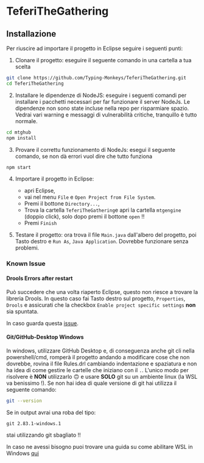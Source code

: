 # TeferiTheGathering

## Installazione

Per riuscire ad importare il progetto in Eclipse seguire i seguenti punti:

1. Clonare il progetto: eseguire il seguente comando in una cartella a tua scelta 
```bash
git clone https://github.com/Typing-Monkeys/TeferiTheGathering.git
cd TeferiTheGathering
```

2. Installare le dipendenze di NodeJS: eseguire i seguenti comandi per installare i pacchetti necessari per far funzionare il server NodeJs. Le dipendenze non sono state incluse nella repo per risparmiare spazio. Vedrai vari warning e messaggi di vulnerabilità critiche, tranquillo è tutto normale.
```bash
cd mtghub
npm install
```

3. Provare il correttu funzionamento di NodeJs: esegui il seguente comando, se non dà errori vuol dire che tutto funziona 
```bash
npm start
```

4. Importare il progetto in Eclipse: 
    - apri Eclipse, 
    - vai nel menu `File` e `Open Project from File System`. 
    - Premi il bottone `Directory...`,
    - Trova la cartella `TeferiTheGathering`e apri la cartella `mtgengine` (doppio click), solo dopo premi il bottone `open` !!
    - Premi `Finish`

5. Testare il progetto: ora trova il file `Main.java` dall'albero del progetto, poi Tasto destro e `Run As`, `Java Application`. Dovrebbe funzionare senza problemi.

### Known Issue

#### **Drools Errors after restart** 

Può succedere che una volta riaperto Eclipse, questo non riesce a trovare la libreria Drools. In questo caso fai Tasto destro sul progetto, `Properties`, `Drools` e assicurati che la checkbox `Enable project specific settings` **non** sia spuntata.

In caso guarda questa [issue](https://github.com/Typing-Monkeys/TeferiTheGathering/issues/1).

#### **Git/GitHub-Desktop Windows** 

In windows, utilizzare GitHub Desktop e, di conseguenza anche git cli nella powershell/cmd, 
romperà il progetto andando a modificare cose che non dovrebbe, rovina il file Rules.drl 
cambiando indentazione e spaziatura e non ha idea di come gestire le cartelle che iniziano con il `.`. 
L'unico modo per risolvere è **NON** utilizzarlo 🙃 e usare **SOLO** git su un ambiente linux (la WSL va benissimo !).
Se non hai idea di quale versione di git hai utilizza il seguente comando:

```bash
git --version
```

Se in output avrai una roba del tipo:

```
git 2.83.1-windows.1
```

stai utilizzando git sbagliato !!

In caso ne avessi bisogno puoi trovare una guida su come abilitare WSL in Windows [qui](https://learn.microsoft.com/it-it/windows/wsl/install)